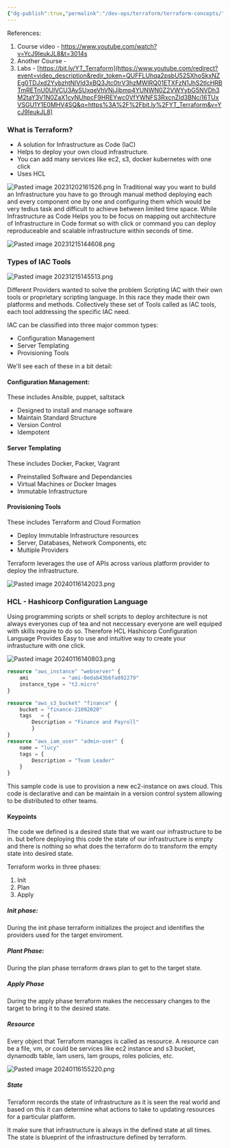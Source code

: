 ```yaml
---
{"dg-publish":true,"permalink":"/dev-ops/terraform/terraform-concepts/","tags":["devops","terraform"]}
---
```


References: 
1. Course video - https://www.youtube.com/watch?v=YcJ9IeukJL8&t=3014s
2. Another Course - 
3. Labs - [https://bit.ly/YT_Terraform](https://www.youtube.com/redirect?event=video_description&redir_token=QUFFLUhqa2psbU52SXhoSkxNZEg0TDJxd2YybzhtNlVld3xBQ3Jtc0trV3hzMWlRQ01ETXFzN1JhS2tlcHRBTmRETnU0UlVCU3AySUxqeVhVNjJjbmp4YUNWN0Z2VWYybG5NVDh3M2taY3V1N0ZaX1cyNUhpcF9HREYwc0VfYWNFS3RxcnZId3BNci16TUxVSGU1Y1E0MHV4SQ&q=https%3A%2F%2Fbit.ly%2FYT_Terraform&v=YcJ9IeukJL8)

### What is Terraform?
 - A solution for Infrastructure as Code (IaC) 
 - Helps to deploy your own cloud infrastructure.
 - You can add many services like ec2, s3, docker kubernetes with one click
 - Uses HCL 

![Pasted image 20231202161526.png](/img/user/metadata/attachments/Images/Pasted%20image%2020231202161526.png) In Traditional way you want to build an Infrastructure you have to go through manual method deploying each and every component one by one and configuring them which would be very tedius task and difficult to achieve between limited time space.
While Infrastructure as Code Helps you to be focus on mapping out architecture of Infrastructure in Code format so with click or command you can deploy reproduceable and scalable infrastructure within seconds of time.

![Pasted image 20231215144608.png](/img/user/metadata/attachments/Images/Pasted%20image%2020231215144608.png)

### Types of IAC Tools
![Pasted image 20231215145513.png](/img/user/metadata/attachments/Images/Pasted%20image%2020231215145513.png)

Different Providers wanted to solve the problem Scripting IAC with their own tools or proprietary scripting language.
In this race they made their own platforms and methods. 
Collectively these set of Tools called as IAC tools, each tool addressing the specific IAC need.

IAC can be classified into three major common types:
  - Configuration Management
  - Server Templating
  - Provisioning Tools

We'll see each of these in a bit detail:
#### Configuration Management:
These includes Ansible, puppet, saltstack
  - Designed to install and manage software
  - Maintain Standard Structure
  - Version Control
  - Idempotent
#### Server Templating
 These includes Docker, Packer, Vagrant
- Preinstalled Software and Dependancies
- Virtual Machines or Docker Images
- Immutable Infrastructure

#### Provisioning Tools
These includes Terraform and Cloud Formation
- Deploy Immutable Infrastructure resources
- Server, Databases, Network Components, etc
- Multiple Providers

Terraform leverages the use of APIs across various platform provider to deploy the infrastructure.

![Pasted image 20240116142023.png](/img/user/metadata/attachments/Images/Pasted%20image%2020240116142023.png)
### HCL - Hashicorp Configuration Language
Using programming scripts or shell scripts to deploy architecture is not always everyones cup of tea and not neccessary everyone are well equiped with skills require to do so.
Therefore HCL Hashicorp Configuration Language Provides Easy to use and intuitive way to create your infrastucture with one click.
  

![Pasted image 20240116140803.png](/img/user/metadata/attachments/Images/Pasted%20image%2020240116140803.png)

```.tf
resource "aws_instance" "webserver" {
	ami           = "ami-0edab43b6fa892279"
	instance_type = "t2.micro"
}

resource "aws_s3_bucket" "finance" {
	bucket = "finance-21092020"
	tags   = {
		Description = "Finance and Payroll"
		}
}
resource "aws_iam_user" "admin-user" {
	name = "lucy"
	tags = {
		Description = "Team Leader"
	}
}
```

This sample code is use to provision a new ec2-instance on aws cloud.
This code is declarative and can be maintain in a version control system allowing to be distributed to other teams.
#### Keypoints
The code we defined is a desired state that we want our infrastructure to be in.
but before deploying this code the state of our infrastructure is empty and there is nothing so what does the terraform do to transform the empty state into desired state.

Terraform works in three phases:
1. Init
2. Plan
3. Apply

##### Init phase:
During the init phase terraform initializes the project and identifies the providers used for the target enviroment.

##### Plant Phase:
During the plan phase terraform draws plan to get to the target state.

##### Apply Phase
During the apply phase terraform makes the neccessary changes to the target to bring it to the desired state.

##### Resource
Every object that Terraform manages is called as resource. 
A resource can be a file, vm, or could be services like ec2 instance and s3 bucket, dynamodb table, Iam users, Iam groups, roles policies, etc.

![Pasted image 20240116155220.png](/img/user/metadata/attachments/Images/Pasted%20image%2020240116155220.png)
##### State
Terraform records the state of infrastructure as it is seen the real world and based on this it can determine what actions to take to updating resources for a particular platform.

It make sure that infrastructure is always in the defined state at all times.
The state is blueprint of the infrastructure defined by terraform.

